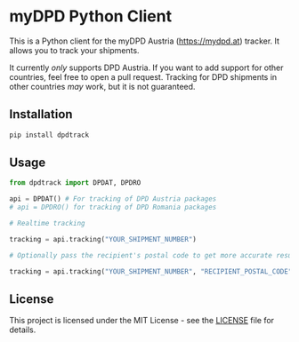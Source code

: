# myDPD Python Client

This is a Python client for the myDPD Austria (https://mydpd.at) tracker. It allows you to track your shipments.

It currently *only* supports DPD Austria. If you want to add support for other countries, feel free to open a pull request. Tracking for DPD shipments in other countries *may* work, but it is not guaranteed.

## Installation

```bash
pip install dpdtrack
```

## Usage

```python
from dpdtrack import DPDAT, DPDRO

api = DPDAT() # For tracking of DPD Austria packages
# api = DPDRO() for tracking of DPD Romania packages

# Realtime tracking

tracking = api.tracking("YOUR_SHIPMENT_NUMBER")

# Optionally pass the recipient's postal code to get more accurate results

tracking = api.tracking("YOUR_SHIPMENT_NUMBER", "RECIPIENT_POSTAL_CODE")
```

## License

This project is licensed under the MIT License - see the [LICENSE](LICENSE) file for details.